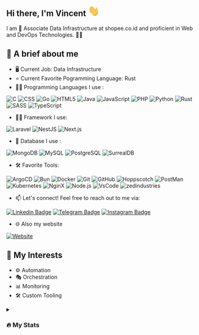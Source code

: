 ## Hi there, I'm Vincent <img src="https://raw.githubusercontent.com/ABSphreak/ABSphreak/master/gifs/Hi.gif" width="30px"></h2>

I am 🚀 Associate Data Infrastructure at shopee.co.id and proficient in Web and DevOps Technologies. 🧑‍💻

## 💼 A brief about me
- 🖥️ Current Job: Data Infrastructure
- ⭐ Current Favorite Pogramming Language: Rust
- 👨‍💻 Programming Languages I use :
<div align="left">

![C](https://img.shields.io/badge/-C-303030?style=flat&logo=c)
![CSS](https://img.shields.io/badge/-CSS3-303030?style=flat&logo=css3&logoColor=1572B6)
![Go](https://img.shields.io/badge/-Go-303030?style=flat&logo=go&logoColor=00ADD8)
![HTML5](https://img.shields.io/badge/-HTML5-303030?style=flat&logo=html5)
![Java](https://img.shields.io/badge/-Java-303030?style=flat&logo=java)
![JavaScript](https://img.shields.io/badge/-JavaScript-303030?style=flat&logo=javascript)
![PHP](https://img.shields.io/badge/-PHP-303030?style=flat&logo=php)
![Python](https://img.shields.io/badge/-Python-303030?style=flat&logo=python)
![Rust](https://img.shields.io/badge/-Rust-303030?style=flat&logo=rust)
![SASS](https://img.shields.io/badge/-SASS-303030?style=flat&logo=sass)
![TypeScript](https://img.shields.io/badge/-TypeScript-303030?style=flat&logo=typescript)

</div>

- 👨‍💻 Framework I use:
<div align="left">

![Laravel](https://img.shields.io/badge/-Laravel-303030?style=flat&logo=laravel&logoColor=FF2D20)
![NestJS](https://img.shields.io/badge/-NestJS-303030?style=flat&logo=nestjs&logoColor=E0234E)
![Next.js](https://img.shields.io/badge/-Next.js-303030?style=flat&logo=next.js)

</div>

- 💾 Database I use :

<div align="left">

![MongoDB](https://img.shields.io/badge/-MongoDB-303030?style=flat&logo=mongodb)
![MySQL](https://img.shields.io/badge/-MySQL-303030?style=flat&logo=mysql&logoColor=FFFFFF)
![PostgreSQL](https://img.shields.io/badge/-PostgreSQL-303030?style=flat&logo=postgresql&logoColor=336791)
![SurrealDB](https://img.shields.io/badge/-SurrealDB-303030?style=flat&logo=surrealdb&logoColor=FF00A0)

</div>

- 🛠️ Favorite Tools:

<div align="left">

![ArgoCD](https://img.shields.io/badge/-ArgoCD-303030?style=flat&logo=argo)
![Bun](https://img.shields.io/badge/-Bun-303030?style=flat&logo=bun)
![Docker](https://img.shields.io/badge/-Docker-303030?style=flat&logo=docker&logoColor=2496ED)
![Git](https://img.shields.io/badge/-Git-303030?style=flat&logo=git&logoColor=F05032)
![GitHub](https://img.shields.io/badge/-GitHub-303030?style=flat&logo=github&logoColor=ffffff)
![Hoppscotch](https://img.shields.io/badge/-Hoppscotch-303030?style=flat&logo=hoppscotch&logoColor=#09090B)
![PostMan](https://img.shields.io/badge/-PostMan-303030?style=flat&logo=postman&logoColor=FF6C37)
![Kubernetes](https://img.shields.io/badge/-Kubernetes-303030?style=flat&logo=kubernetes&logoColor=326CE5)
![NginX](https://img.shields.io/badge/-NginX-303030?style=flat&logo=nginx)
![Node.js](https://img.shields.io/badge/-Node.js-303030?style=flat&logo=node.js&logoColor=339933)
![VsCode](https://img.shields.io/badge/-VSCode-303030?style=flat&logo=visual-studio-code&logoColor=1575F9)
![zedindustries](https://img.shields.io/badge/-Zed-303030?style=flat&logo=zedindustries)

</div>

- 📫 Let's connect! Feel free to reach out to me via:

<div align="left">

[![Linkedin Badge](https://img.shields.io/badge/-LinkedIn-0e76a8?style=flat-square&logo=Linkedin&logoColor=white)][linkedin]
[![Telegram Badge](https://img.shields.io/badge/-Facebook-0088cc?style=flat-square&logo=Facebook&logoColor=white)][facebook]
[![Instagram Badge](https://img.shields.io/badge/-Instagram-e4405f?style=flat-square&logo=Instagram&logoColor=white)][instagram]
<!--
[![LeetCode Badge](https://img.shields.io/badge/-LeetCode-ffa116?style=flat-square&logo=LeetCode&logoColor=white)][leetcode]
-->

- 🌐 Also my website

[![Website](https://img.shields.io/website?label=vincentzhangz.com&style=for-the-badge&url=https%3A%2F%2Fvincentzhangz.com)][website]

## 💫 My Interests
- ⚙️ Automation
- 🎭 Orchestration
- 📊 Monitoring
- 🛠️ Custom Tooling


</div>

<details> 
<summary><h3>🔥 My Stats</h3></summary>
  
<a href="https://github.com/anuraghazra/github-readme-stats](https://github.com/ryo-ma/github-profile-trophy"><img alt="Language Stats" src="https://github-profile-trophy.vercel.app/?username=vincentzhangz&margin-w=10&margin-h=10&no-frame=true&theme=nord" width="100%"/></a>
<a href="https://github.com/anuraghazra/github-readme-stats"><img alt="Language Stats" src="https://github-readme-stats-beryl-delta-65.vercel.app/api/wakatime?username=vincentzhangz&api_domain=codestats.vincentzhangz.com&display_format=percent&layout=compact&theme=react&hide_border=true" height="350px"/></a></br>
<a href="https://github.com/anuraghazra/github-readme-stats"><img alt="Most Used Language" src="https://github-readme-stats-beryl-delta-65.vercel.app/api/top-langs/?username=vincentzhangz&layout=compact&theme=react&hide_border=true" height="192px"/></a></br>
<a href="https://github.com/anuraghazra/github-readme-stats"><img alt="Github Stats" src="https://github-readme-stats-beryl-delta-65.vercel.app/api?username=vincentzhangz&theme=react&show_icons=true&include_all_commits=true&count_private=true&hide_border=true" height="192px"/></a></br>
<a href="https://git.io/streak-stats"><img src="https://github-readme-streak-stats-five-pi.vercel.app?user=vincentzhangz&theme=react&hide_border=true" alt="GitHub Streak" /></a></br>
<a href="https://github.com/ashutosh00710/github-readme-activity-graph"><img alt="Github Streak" src="https://github-readme-activity-graph-psi-tawny.vercel.app/graph?username=vincentzhangz&theme=react-dark&hide_border=true&bg_color=20232a"/></a>
</details>

[website]: https://vincentzhangz.com
[linkedin]: https://www.linkedin.com/in/vincentzhangz
[facebook]: https://www.facebook.com/vincentzhangzz
[instagram]: https://instagram.com/vincentzhangz
[leetcode]: https://leetcode.com/vincentzhangz/
